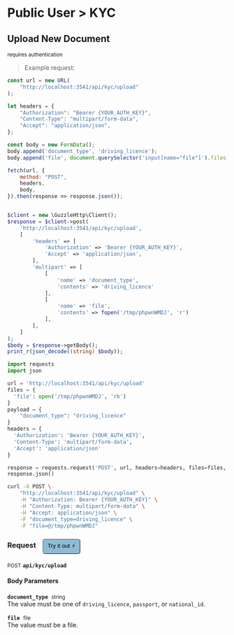 # Public User > KYC


## Upload New Document

<small class="badge badge-darkred">requires authentication</small>



> Example request:

```javascript
const url = new URL(
    "http://localhost:3541/api/kyc/upload"
);

let headers = {
    "Authorization": "Bearer {YOUR_AUTH_KEY}",
    "Content-Type": "multipart/form-data",
    "Accept": "application/json",
};

const body = new FormData();
body.append('document_type', 'driving_licence');
body.append('file', document.querySelector('input[name="file"]').files[0]);

fetch(url, {
    method: "POST",
    headers,
    body,
}).then(response => response.json());
```

```php

$client = new \GuzzleHttp\Client();
$response = $client->post(
    'http://localhost:3541/api/kyc/upload',
    [
        'headers' => [
            'Authorization' => 'Bearer {YOUR_AUTH_KEY}',
            'Accept' => 'application/json',
        ],
        'multipart' => [
            [
                'name' => 'document_type',
                'contents' => 'driving_licence'
            ],
            [
                'name' => 'file',
                'contents' => fopen('/tmp/phpwnWMDJ', 'r')
            ],
        ],
    ]
);
$body = $response->getBody();
print_r(json_decode((string) $body));
```

```python
import requests
import json

url = 'http://localhost:3541/api/kyc/upload'
files = {
  'file': open('/tmp/phpwnWMDJ', 'rb')
}
payload = {
    "document_type": "driving_licence"
}
headers = {
  'Authorization': 'Bearer {YOUR_AUTH_KEY}',
  'Content-Type': 'multipart/form-data',
  'Accept': 'application/json'
}

response = requests.request('POST', url, headers=headers, files=files, data=payload)
response.json()
```

```bash
curl -X POST \
    "http://localhost:3541/api/kyc/upload" \
    -H "Authorization: Bearer {YOUR_AUTH_KEY}" \
    -H "Content-Type: multipart/form-data" \
    -H "Accept: application/json" \
    -F "document_type=driving_licence" \
    -F "file=@/tmp/phpwnWMDJ" 
```


<div id="execution-results-POSTapi-kyc-upload" hidden>
    <blockquote>Received response<span id="execution-response-status-POSTapi-kyc-upload"></span>:</blockquote>
    <pre class="json"><code id="execution-response-content-POSTapi-kyc-upload"></code></pre>
</div>
<div id="execution-error-POSTapi-kyc-upload" hidden>
    <blockquote>Request failed with error:</blockquote>
    <pre><code id="execution-error-message-POSTapi-kyc-upload"></code></pre>
</div>
<form id="form-POSTapi-kyc-upload" data-method="POST" data-path="api/kyc/upload" data-authed="1" data-hasfiles="1" data-headers='{"Authorization":"Bearer {YOUR_AUTH_KEY}","Content-Type":"multipart\/form-data","Accept":"application\/json"}' onsubmit="event.preventDefault(); executeTryOut('POSTapi-kyc-upload', this);">
<h3>
    Request&nbsp;&nbsp;&nbsp;
        <button type="button" style="background-color: #8fbcd4; padding: 5px 10px; border-radius: 5px; border-width: thin;" id="btn-tryout-POSTapi-kyc-upload" onclick="tryItOut('POSTapi-kyc-upload');">Try it out ⚡</button>
    <button type="button" style="background-color: #c97a7e; padding: 5px 10px; border-radius: 5px; border-width: thin;" id="btn-canceltryout-POSTapi-kyc-upload" onclick="cancelTryOut('POSTapi-kyc-upload');" hidden>Cancel</button>&nbsp;&nbsp;
    <button type="submit" style="background-color: #6ac174; padding: 5px 10px; border-radius: 5px; border-width: thin;" id="btn-executetryout-POSTapi-kyc-upload" hidden>Send Request 💥</button>
    </h3>
<p>
<small class="badge badge-black">POST</small>
 <b><code>api/kyc/upload</code></b>
</p>
<p>
<label id="auth-POSTapi-kyc-upload" hidden>Authorization header: <b><code>Bearer </code></b><input type="text" name="Authorization" data-prefix="Bearer " data-endpoint="POSTapi-kyc-upload" data-component="header"></label>
</p>
<h4 class="fancy-heading-panel"><b>Body Parameters</b></h4>
<p>
<b><code>document_type</code></b>&nbsp;&nbsp;<small>string</small>  &nbsp;
<input type="text" name="document_type" data-endpoint="POSTapi-kyc-upload" data-component="body" required  hidden>
<br>
The value must be one of <code>driving_licence</code>, <code>passport</code>, or <code>national_id</code>.
</p>
<p>
<b><code>file</code></b>&nbsp;&nbsp;<small>file</small>  &nbsp;
<input type="file" name="file" data-endpoint="POSTapi-kyc-upload" data-component="body" required  hidden>
<br>
The value must be a file.
</p>

</form>



